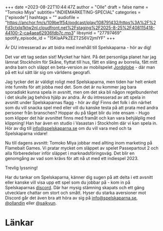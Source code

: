 +++
date =2023-08-22T10:44:47Z
author = "Olle"
draft = false
name = "Tomoko Miya"
subtitle="INDIEMARKETING-SPECIAL"
categories = ["episode"]
hashtags = ""
audiofile = "https://anchor.fm/s/109be1f54/podcast/play/108791432/https%3A%2F%2Fd3ctxlq1ktw2nl.cloudfront.net%2Fstaging%2F2025-8-25%2F408115418-44100-2-ca4aea62936fdb7c.mp3"
libsynid = "27797469"
spotify_episode_id = "15KlaAPkZEZT2S6V2jmIYF"
+++

Är DU intresserad av att bidra med innehåll till Spelskaparna - hör av dig! 

Det var ett tag sedan sist! Mycket har hänt. På det personliga planet har jag lämnat Stockholm för Skåne, flyttat till  hus, fått en släng av borrelia, fått mitt andra barn och släppt en beta-version av mobilspelet [Jordglobe](https://jordglobegeo.page.link/63fF) - där man på ett kul sätt lär sig om världens geografi. 

Jag tycker det är väldigt roligt med Spelskaparna, men tiden har helt enkelt inte funnits för att jobba med det.  Som det är nu kommer jag bara sporadiskt kunna spela in avsnitt, men om det ska bli någon regelbundenhet i det skulle jag behöva hjälp av andra. Är du intresserad av att spela in avsnitt under Spelskaparnas flagg - hör av dig! Finns det folk i din närhet som du vill snacka spel med eller vill du kanske testa på att prata med andra personer från branschen? Hoppar du på tåget blir du inte ensam - Hugo som klipper det här avsnittet finns med framåt och kan vara behjälplig med klippning! Han har även en studio i Vasastan i Stockholm där vi kan spela in. Hör av dig till info@spelskaparna.se om du vill vara med och ta Spelskaparna vidare! 

Nu till dagens avsnitt: Tomoko Miya jobbar med allting inom marketing på Flamebait Games. Vi pratar mycket om släppet av spelet Passepartout 2 och alla förberedelser inför släppet i marknadsföringsväg. Det blir en genomgång av vad som krävs för att nå ut med ett indiespel 2023. 

Trevlig lyssning!

Har du tankar om Spelskaparna, känner dig sugen på att delta i ett avsnitt eller kanske vill visa upp ett spel som du jobbar på - kom in på Spelskaparnas [discord](https://discord.gg/hBHEXss). Där har mysig stämning skapats och ett gäng utvecklare chattar om stort och smått. Hyser du starka aversioner mot Discord går det även bra att höra av sig på info@spelskaparna.se, [@ollandin](https://twitter.com/ollelandin) eller [@saikyun](https://twitter.com/Saikyun).

# Länkar
